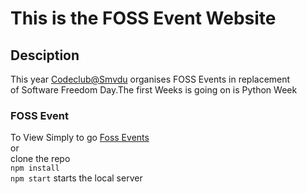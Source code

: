 # This is the FOSS Event Website<br>

## Desciption

This year [Codeclub@Smvdu](https://www.facebook.com/codeclubsmvdu/) organises FOSS Events in replacement<br />
 of Software Freedom Day.The first Weeks is going on is Python Week<br />
### FOSS Event

To View Simply to go [Foss Events](http://sfd.smvdu.ac.in/)<br />
or<br>
clone the repo <br>
<code>npm install</code><br>
<code>npm start</code> starts the local server
